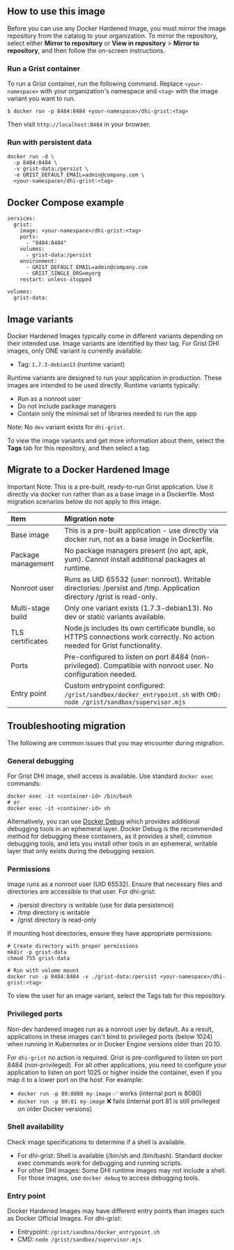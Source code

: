## How to use this image

Before you can use any Docker Hardened Image, you must mirror the image repository from the catalog to your organization. To mirror the repository, select either **Mirror to repository** or **View in repository** > **Mirror to repository**, and then follow the on-screen instructions.

### Run a Grist container

To run a Grist container, run the following command. Replace
`<your-namespace>` with your organization's namespace and `<tag>` with the image variant you want to run.

```
$ docker run -p 8484:8484 <your-namespace>/dhi-grist:<tag>
```

Then visit `http://localhost:8484` in your browser.

### Run with persistent data

```
docker run -d \
  -p 8484:8484 \
  -v grist-data:/persist \
  -e GRIST_DEFAULT_EMAIL=admin@company.com \
  <your-namespace>/dhi-grist:<tag>
```

## Docker Compose example

```
services:
  grist:
    image: <your-namespace>/dhi-grist:<tag>
    ports:
      - "8484:8484"
    volumes:
      - grist-data:/persist
    environment:
      - GRIST_DEFAULT_EMAIL=admin@company.com
      - GRIST_SINGLE_ORG=myorg
    restart: unless-stopped

volumes:
  grist-data:
```

## Image variants

Docker Hardened Images typically come in different variants depending on their intended use. Image variants are identified by their tag. For Grist DHI images, only ONE variant is currently available:

- Tag: `1.7.3-debian13` (runtime variant)

Runtime variants are designed to run your application in production. These images are intended to be used directly. Runtime variants typically:

- Run as a nonroot user
- Do not include package managers
- Contain only the minimal set of libraries needed to run the app

Note: No `dev` variant exists for `dhi-grist`.


To view the image variants and get more information about them, select the
**Tags** tab for this repository, and then select a tag.

## Migrate to a Docker Hardened Image

Important Note: This is a pre-built, ready-to-run Grist application. Use it directly via docker run rather than as a base image in a Dockerfile. Most migration scenarios below do not apply to this image.


| Item               | Migration note                                                                                                                                                                                                                                                                                                               |
|:-------------------|:-----------------------------------------------------------------------------------------------------------------------------------------------------------------------------------------------------------------------------------------------------------------------------------------------------------------------------|
| Base image         | This is a pre-built application - use directly via docker run, not as a base image in Dockerfile.                                                                                                                                                                                                                                                  |
| Package management | No package managers present (no apt, apk, yum). Cannot install additional packages at runtime.                                                                                                                                                                                                  |
| Nonroot user       | Runs as UID 65532 (user: nonroot). Writable directories: /persist and /tmp. Application directory /grist is read-only.                                                                                                                                                                            |
| Multi-stage build  | Only one variant exists (1.7.3-debian13). No dev or static variants available.                                                                                                                                                                       |
| TLS certificates   | Node.js includes its own certificate bundle, so HTTPS connections work correctly. No action needed for Grist functionality.                                                                                                                                                                                                         |
| Ports              | Pre-configured to listen on port 8484 (non-privileged). Compatible with nonroot user. No configuration needed. |
| Entry point        | Custom entrypoint configured: `/grist/sandbox/docker_entrypoint.sh` with `CMD: node /grist/sandbox/supervisor.mjs`                                                                                                                                |


## Troubleshooting migration

The following are common issues that you may encounter during migration.

### General debugging

For Grist DHI image, shell access is available. Use standard `docker exec` commands:

```
docker exec -it <container-id> /bin/bash
# or
docker exec -it <container-id> sh
```

Alternatively, you can use [Docker Debug](https://docs.docker.com/reference/cli/docker/debug/) which provides additional debugging tools in an ephemeral layer. Docker Debug is the recommended method for debugging these containers, as it provides a shell, common debugging tools, and lets you install other tools in an ephemeral, writable layer that only exists during the debugging session.

### Permissions

Image runs as a nonroot user (UID 65532). Ensure that necessary files and directories are accessible to that user.
For dhi-grist:

- /persist directory is writable (use for data persistence)
- /tmp directory is writable
- /grist directory is read-only

If mounting host directories, ensure they have appropriate permissions:

```
# Create directory with proper permissions
mkdir -p grist-data
chmod 755 grist-data

# Run with volume mount
docker run -p 8484:8484 -v ./grist-data:/persist <your-namespace>/dhi-grist:<tag>
```

To view the user for an image variant, select the Tags tab for this repository.

### Privileged ports

Non-dev hardened images run as a nonroot user by default. As a result, applications in these images can't bind to privileged ports (below 1024) when running in Kubernetes or in Docker Engine versions older than 20.10.

For `dhi-grist` no action is required. Grist is pre-configured to listen on port 8484 (non-privileged).
For all other applications, you need to configure your application to listen on port 1025 or higher inside the container, even if you map it to a lower port on the host. For example:

- `docker run -p 80:8080 my-image` ✅ works (internal port is 8080)
- `docker run -p 80:81 my-image` ❌ fails (internal port 81 is still privileged on older Docker versions)

### Shell availability

Check image specifications to determine if a shell is available.

- For dhi-grist: Shell is available (/bin/sh and /bin/bash). Standard docker exec commands work for debugging and running scripts.
- For other DHI images: Some DHI runtime images may not include a shell. For those images, use `docker debug` to access debugging tools.


### Entry point

Docker Hardened Images may have different entry points than images such as Docker Official Images.
For dhi-grist:

- Entrypoint: `/grist/sandbox/docker_entrypoint.sh`
- CMD: `node /grist/sandbox/supervisor.mjs`

